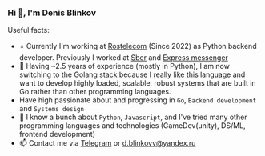 ### Hi 👋, I'm Denis Blinkov

Useful facts:

- ⭐️ Currently I'm working at [Rostelecom](https://www.company.rt.ru/en/) (Since 2022) as Python backend developer. Previously I worked at [Sber](https://www.sberbank.com/ru) and [Express messenger](https://express.ms/)
- 🦾 Having ~2.5 years of experience (mostly in Python), I am now switching to the Golang stack because I really like this language and want to develop highly loaded, scalable, robust systems that are built in Go rather than other programming languages.
- Have high passionate about and progressing in `Go`, `Backend development` and `Systems design`
- 🤖 I know a bunch about `Python`, `Javascript`, and I've tried many other programming languages and technologies (GameDev(unity), DS/ML, frontend development)
- 📫 Contact me via [Telegram](https://t.me/denieryd) or d.blinkovv@yandex.ru
